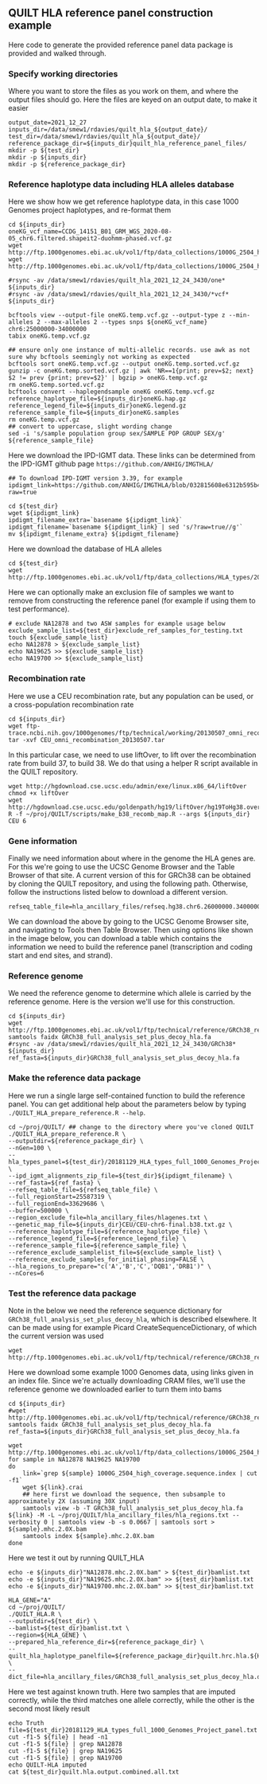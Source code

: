 ## QUILT HLA reference panel construction example

Here code to generate the provided reference panel data package is provided and walked through.

### Specify working directories

Where you want to store the files as you work on them, and where the output files should go. Here the files are keyed on an output date, to make it easier

```
output_date=2021_12_27
inputs_dir=/data/smew1/rdavies/quilt_hla_${output_date}/
test_dir=/data/smew1/rdavies/quilt_hla_${output_date}/
reference_package_dir=${inputs_dir}quilt_hla_reference_panel_files/
mkdir -p ${test_dir}
mkdir -p ${inputs_dir}
mkdir -p ${reference_package_dir}
```

### Reference haplotype data including HLA alleles database

Here we show how we get reference haplotype data, in this case 1000 Genomes project haplotypes, and re-format them
```
cd ${inputs_dir}
oneKG_vcf_name=CCDG_14151_B01_GRM_WGS_2020-08-05_chr6.filtered.shapeit2-duohmm-phased.vcf.gz
wget http://ftp.1000genomes.ebi.ac.uk/vol1/ftp/data_collections/1000G_2504_high_coverage/working/20201028_3202_phased/${oneKG_vcf_name}
wget http://ftp.1000genomes.ebi.ac.uk/vol1/ftp/data_collections/1000G_2504_high_coverage/working/20201028_3202_phased/${oneKG_vcf_name}.tbi

#rsync -av /data/smew1/rdavies/quilt_hla_2021_12_24_3430/one* ${inputs_dir}
#rsync -av /data/smew1/rdavies/quilt_hla_2021_12_24_3430/*vcf* ${inputs_dir}

bcftools view --output-file oneKG.temp.vcf.gz --output-type z --min-alleles 2 --max-alleles 2 --types snps ${oneKG_vcf_name} chr6:25000000-34000000
tabix oneKG.temp.vcf.gz

## ensure only one instance of multi-allelic records. use awk as not sure why bcftools seemingly not working as expected
bcftools sort oneKG.temp.vcf.gz --output oneKG.temp.sorted.vcf.gz
gunzip -c oneKG.temp.sorted.vcf.gz | awk 'NR==1{print; prev=$2; next} $2 != prev {print; prev=$2}' | bgzip > oneKG.temp.vcf.gz
rm oneKG.temp.sorted.vcf.gz
bcftools convert --haplegendsample oneKG oneKG.temp.vcf.gz
reference_haplotype_file=${inputs_dir}oneKG.hap.gz
reference_legend_file=${inputs_dir}oneKG.legend.gz
reference_sample_file=${inputs_dir}oneKG.samples
rm oneKG.temp.vcf.gz
## convert to uppercase, slight wording change
sed -i 's/sample population group sex/SAMPLE POP GROUP SEX/g' ${reference_sample_file}
```

Here we download the IPD-IGMT data. These links can be determined from the IPD-IGMT github page `https://github.com/ANHIG/IMGTHLA/`
```
## To download IPD-IGMT version 3.39, for example
ipdigmt_link=https://github.com/ANHIG/IMGTHLA/blob/032815608e6312b595b4aaf9904d5b4c189dd6dc/Alignments_Rel_3390.zip?raw=true

cd ${test_dir}
wget ${ipdigmt_link}
ipdigmt_filename_extra=`basename ${ipdigmt_link}`
ipdigmt_filename=`basename ${ipdigmt_link} | sed 's/?raw=true//g'`
mv ${ipdigmt_filename_extra} ${ipdigmt_filename}
```

Here we download the database of HLA alleles
```
cd ${test_dir}
wget http://ftp.1000genomes.ebi.ac.uk/vol1/ftp/data_collections/HLA_types/20181129_HLA_types_full_1000_Genomes_Project_panel.txt
```

Here we can optionally make an exclusion file of samples we want to remove from constructing the reference panel (for example if using them to test performance). 
```
# exclude NA12878 and two ASW samples for example usage below
exclude_sample_list=${test_dir}exclude_ref_samples_for_testing.txt
touch ${exclude_sample_list}
echo NA12878 > ${exclude_sample_list}
echo NA19625 >> ${exclude_sample_list}
echo NA19700 >> ${exclude_sample_list}
```


### Recombination rate

Here we use a CEU recombination rate, but any population can be used, or a cross-population recombination rate

```
cd ${inputs_dir}
wget ftp-trace.ncbi.nih.gov/1000genomes/ftp/technical/working/20130507_omni_recombination_rates/CEU_omni_recombination_20130507.tar
tar -xvf CEU_omni_recombination_20130507.tar
```

In this particular case, we need to use liftOver, to lift over the recombination rate from build 37, to build 38. We do that using a helper R script available in the QUILT repository.

```
wget http://hgdownload.cse.ucsc.edu/admin/exe/linux.x86_64/liftOver
chmod +x liftOver
wget http://hgdownload.cse.ucsc.edu/goldenpath/hg19/liftOver/hg19ToHg38.over.chain.gz
R -f ~/proj/QUILT/scripts/make_b38_recomb_map.R --args ${inputs_dir} CEU 6

```

### Gene information

Finally we need information about where in the genome the HLA genes are. For this we're going to use the UCSC Genome Browser and the Table Browser of that site. A current version of this for GRCh38 can be obtained by cloning the QUILT repository, and using the following path. Otherwise, follow the instructions listed below to download a different version.

```
refseq_table_file=hla_ancillary_files/refseq.hg38.chr6.26000000.34000000.txt.gz
```


We can download the above by going to the UCSC Genome Browser site, and navigating to Tools then Table Browser. Then using options like shown in the image below, you can download a table which contains the information we need to build the reference panel (transcription and coding start and end sites, and strand).


### Reference genome

We need the reference genome to determine which allele is carried by the reference genome. Here is the version we'll use for this construction.

```
cd ${inputs_dir}
wget http://ftp.1000genomes.ebi.ac.uk/vol1/ftp/technical/reference/GRCh38_reference_genome/GRCh38_full_analysis_set_plus_decoy_hla.fa
samtools faidx GRCh38_full_analysis_set_plus_decoy_hla.fa
#rsync -av /data/smew1/rdavies/quilt_hla_2021_12_24_3430/GRCh38* ${inputs_dir}
ref_fasta=${inputs_dir}GRCh38_full_analysis_set_plus_decoy_hla.fa
```


### Make the reference data package

Here we run a single large self-contained function to build the reference panel. You can get additional help about the parameters below by typing `./QUILT_HLA_prepare_reference.R --help`.


```
cd ~/proj/QUILT/ ## change to the directory where you've cloned QUILT
./QUILT_HLA_prepare_reference.R \
--outputdir=${reference_package_dir} \
--nGen=100 \
--hla_types_panel=${test_dir}/20181129_HLA_types_full_1000_Genomes_Project_panel.txt \
--ipd_igmt_alignments_zip_file=${test_dir}${ipdigmt_filename} \
--ref_fasta=${ref_fasta} \
--refseq_table_file=${refseq_table_file} \
--full_regionStart=25587319 \
--full_regionEnd=33629686 \
--buffer=500000 \
--region_exclude_file=hla_ancillary_files/hlagenes.txt \
--genetic_map_file=${inputs_dir}CEU/CEU-chr6-final.b38.txt.gz \
--reference_haplotype_file=${reference_haplotype_file} \
--reference_legend_file=${reference_legend_file} \
--reference_sample_file=${reference_sample_file} \
--reference_exclude_samplelist_file=${exclude_sample_list} \
--reference_exclude_samples_for_initial_phasing=FALSE \
--hla_regions_to_prepare="c('A','B','C','DQB1','DRB1')" \
--nCores=6

```


### Test the reference data package

Note in the below we need the reference sequence dictionary for `GRCh38_full_analysis_set_plus_decoy_hla`, which is described elsewhere. It can be made using for example Picard CreateSequenceDictionary, of which the current version was used
```
wget http://ftp.1000genomes.ebi.ac.uk/vol1/ftp/technical/reference/GRCh38_reference_genome/GRCh38_full_analysis_set_plus_decoy_hla.dict
```

Here we download some example 1000 Genomes data, using links given in an index file. Since we're actually downloading CRAM files, we'll use the reference genome we downloaded earlier to turn them into bams
```
cd ${inputs_dir}
#wget http://ftp.1000genomes.ebi.ac.uk/vol1/ftp/technical/reference/GRCh38_reference_genome/GRCh38_full_analysis_set_plus_decoy_hla.fa
samtools faidx GRCh38_full_analysis_set_plus_decoy_hla.fa
ref_fasta=${inputs_dir}GRCh38_full_analysis_set_plus_decoy_hla.fa

wget http://ftp.1000genomes.ebi.ac.uk/vol1/ftp/data_collections/1000G_2504_high_coverage/1000G_2504_high_coverage.sequence.index
for sample in NA12878 NA19625 NA19700
do
    link=`grep ${sample} 1000G_2504_high_coverage.sequence.index | cut -f1`
    wget ${link}.crai
    ## here first we download the sequence, then subsample to approximately 2X (assuming 30X input)
    samtools view -b -T GRCh38_full_analysis_set_plus_decoy_hla.fa ${link} -M -L ~/proj/QUILT/hla_ancillary_files/hla_regions.txt --verbosity 0 | samtools view -b -s 0.0667 | samtools sort > ${sample}.mhc.2.0X.bam
    samtools index ${sample}.mhc.2.0X.bam
done

```


Here we test it out by running QUILT_HLA
```
echo -e ${inputs_dir}"NA12878.mhc.2.0X.bam" > ${test_dir}bamlist.txt
echo -e ${inputs_dir}"NA19625.mhc.2.0X.bam" >> ${test_dir}bamlist.txt
echo -e ${inputs_dir}"NA19700.mhc.2.0X.bam" >> ${test_dir}bamlist.txt

HLA_GENE="A"
cd ~/proj/QUILT/
./QUILT_HLA.R \
--outputdir=${test_dir} \
--bamlist=${test_dir}bamlist.txt \
--region=${HLA_GENE} \
--prepared_hla_reference_dir=${reference_package_dir} \
--quilt_hla_haplotype_panelfile=${reference_package_dir}quilt.hrc.hla.${HLA_GENE}.haplotypes.RData \
--dict_file=hla_ancillary_files/GRCh38_full_analysis_set_plus_decoy_hla.dict
```

Here we test against known truth. Here two samples that are imputed correctly, while the third matches one allele correctly, while the other is the second most likely result
```
echo Truth
file=${test_dir}20181129_HLA_types_full_1000_Genomes_Project_panel.txt
cut -f1-5 ${file} | head -n1
cut -f1-5 ${file} | grep NA12878
cut -f1-5 ${file} | grep NA19625
cut -f1-5 ${file} | grep NA19700
echo QUILT-HLA imputed
cat ${test_dir}quilt.hla.output.combined.all.txt
```


